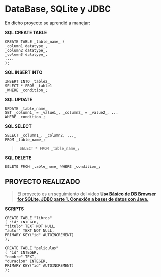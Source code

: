 # DataBase, SQLite y JDBC

En dicho proyecto se aprendió a manejar:

 **SQL CREATE TABLE**
 

    CREATE TABLE _table_name_ (  
    _column1 datatype_,  
    _column2 datatype_,  
    _column3 datatype_,  
    ....  
    );

**SQL INSERT INTO**

    INSERT INTO _table2_  
    SELECT * FROM _table1  
    _WHERE _condition_;
  
  **SQL UPDATE**

    UPDATE _table_name_  
    SET _column1_ = _value1_, _column2_ = _value2_, ...  
    WHERE _condition_;

**SQL SELECT**

    SELECT _column1_, _column2, ..._  
    FROM _table_name_;

>      SELECT * FROM _table_name_;

**SQL DELETE**

    DELETE FROM _table_name_ WHERE _condition_;

## PROYECTO REALIZADO
> El proyecto es un seguimiento del video [**Uso Básico de DB Browser for SQLite, JDBC parte 1. Conexión a bases de datos con Java.**](https://youtu.be/qsAIND-OCJw)

**SCRIPTS**

    CREATE TABLE "libros" 
    ( "id" INTEGER, 
    "titulo" TEXT NOT NULL, 
    "autor" TEXT NOT NULL, 
    PRIMARY KEY("id" AUTOINCREMENT) 
    );

    CREATE TABLE "peliculas" 
    ( "id" INTEGER, 
    "nombre" TEXT, 
    "duracion" INTEGER, 
    PRIMARY KEY("id" AUTOINCREMENT) 
    );

